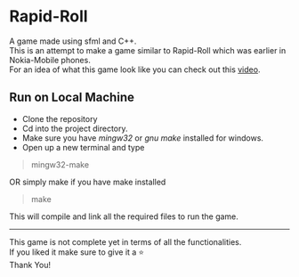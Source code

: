 # Rapid-Roll
A game made using sfml and C++. \
This is an attempt to make a game similar to Rapid-Roll which was earlier in Nokia-Mobile phones. \
For an idea of what this game look like you can check out this [video](https://youtu.be/ZmhN7h48YDA).

## Run on Local Machine
- Clone the repository
- Cd into the project directory.
- Make sure you have *mingw32* or *gnu make* installed for windows.
- Open up a new terminal and type 
> mingw32-make

OR simply make if you have make installed

> make

This will compile and link all the required files to run the game.

<hr>

This game is not complete yet in terms of all the functionalities. \
If you liked it make sure to give it a ⭐ \
Thank You!
